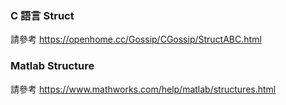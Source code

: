 ### C 語言 Struct
請參考 https://openhome.cc/Gossip/CGossip/StructABC.html

### Matlab Structure
請參考 https://www.mathworks.com/help/matlab/structures.html

